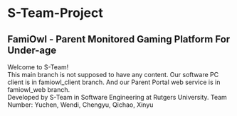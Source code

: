 # S-Team-Project
## FamiOwl - Parent Monitored Gaming Platform For Under-age
Welcome to S-Team!<br />
This main branch is not supposed to have any content. Our software PC client is in famiowl_client branch. And our Parent Portal web service is in famiowl_web branch.<br />
Developed by S-Team in Software Engineering at Rutgers University. Team Number: Yuchen, Wendi, Chengyu, Qichao, Xinyu<br />

